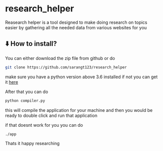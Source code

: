 # research_helper

Reasearch helper is a tool designed to make doing research on topics easier by gathering all the needed data from various websites for you 


## ⬇️ How to install?
You can either download the zip file from github or do 
```sh
git clone https://github.com/sarangt123/research_helper
```

make sure you have a python version above 3.6 installed 
if not you can get it [here](https://www.python.org/downloads/)

After that you can do 

```sh
python compiler.py
```

this will compile the application for your machine 
and then you would be ready to double click and run that application

if that doesnt work for you you can do 
```sh
./app
```

Thats it
happy researching
